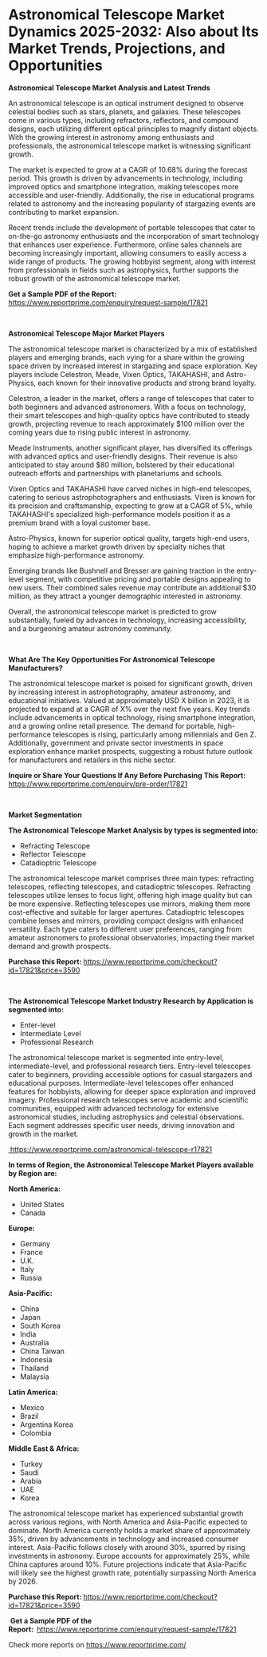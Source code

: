 <p><h1>Astronomical Telescope Market Dynamics 2025-2032: Also about Its Market Trends, Projections, and Opportunities</h1></p><p><strong>Astronomical Telescope Market Analysis and Latest Trends</strong></p>
<p><p>An astronomical telescope is an optical instrument designed to observe celestial bodies such as stars, planets, and galaxies. These telescopes come in various types, including refractors, reflectors, and compound designs, each utilizing different optical principles to magnify distant objects. With the growing interest in astronomy among enthusiasts and professionals, the astronomical telescope market is witnessing significant growth.</p><p>The market is expected to grow at a CAGR of 10.68% during the forecast period. This growth is driven by advancements in technology, including improved optics and smartphone integration, making telescopes more accessible and user-friendly. Additionally, the rise in educational programs related to astronomy and the increasing popularity of stargazing events are contributing to market expansion.</p><p>Recent trends include the development of portable telescopes that cater to on-the-go astronomy enthusiasts and the incorporation of smart technology that enhances user experience. Furthermore, online sales channels are becoming increasingly important, allowing consumers to easily access a wide range of products. The growing hobbyist segment, along with interest from professionals in fields such as astrophysics, further supports the robust growth of the astronomical telescope market.</p></p>
<p><strong>Get a Sample PDF of the Report:&nbsp;</strong> <a href="https://www.reportprime.com/enquiry/request-sample/17821?utm_campaign=2885&utm_medium=2&utm_source=Github&utm_content=ia&utm_term=18032025&utm_id=astronomical-telescope">https://www.reportprime.com/enquiry/request-sample/17821</a></p>
<p>&nbsp;</p>
<p><strong>Astronomical Telescope Major Market Players</strong></p>
<p><p>The astronomical telescope market is characterized by a mix of established players and emerging brands, each vying for a share within the growing space driven by increased interest in stargazing and space exploration. Key players include Celestron, Meade, Vixen Optics, TAKAHASHI, and Astro-Physics, each known for their innovative products and strong brand loyalty.</p><p>Celestron, a leader in the market, offers a range of telescopes that cater to both beginners and advanced astronomers. With a focus on technology, their smart telescopes and high-quality optics have contributed to steady growth, projecting revenue to reach approximately $100 million over the coming years due to rising public interest in astronomy.</p><p>Meade Instruments, another significant player, has diversified its offerings with advanced optics and user-friendly designs. Their revenue is also anticipated to stay around $80 million, bolstered by their educational outreach efforts and partnerships with planetariums and schools.</p><p>Vixen Optics and TAKAHASHI have carved niches in high-end telescopes, catering to serious astrophotographers and enthusiasts. Vixen is known for its precision and craftsmanship, expecting to grow at a CAGR of 5%, while TAKAHASHI's specialized high-performance models position it as a premium brand with a loyal customer base.</p><p>Astro-Physics, known for superior optical quality, targets high-end users, hoping to achieve a market growth driven by specialty niches that emphasize high-performance astronomy.</p><p>Emerging brands like Bushnell and Bresser are gaining traction in the entry-level segment, with competitive pricing and portable designs appealing to new users. Their combined sales revenue may contribute an additional $30 million, as they attract a younger demographic interested in astronomy.</p><p>Overall, the astronomical telescope market is predicted to grow substantially, fueled by advances in technology, increasing accessibility, and a burgeoning amateur astronomy community.</p></p>
<p>&nbsp;</p>
<p><strong>What Are The Key Opportunities For Astronomical Telescope Manufacturers?</strong></p>
<p><p>The astronomical telescope market is poised for significant growth, driven by increasing interest in astrophotography, amateur astronomy, and educational initiatives. Valued at approximately USD X billion in 2023, it is projected to expand at a CAGR of X% over the next five years. Key trends include advancements in optical technology, rising smartphone integration, and a growing online retail presence. The demand for portable, high-performance telescopes is rising, particularly among millennials and Gen Z. Additionally, government and private sector investments in space exploration enhance market prospects, suggesting a robust future outlook for manufacturers and retailers in this niche sector.</p></p>
<p><strong>Inquire or Share Your Questions If Any Before Purchasing This Report:</strong> <a href="https://www.reportprime.com/enquiry/pre-order/17821?utm_campaign=2885&utm_medium=2&utm_source=Github&utm_content=ia&utm_term=18032025&utm_id=astronomical-telescope">https://www.reportprime.com/enquiry/pre-order/17821</a></p>
<p>&nbsp;</p>
<p><strong>Market Segmentation</strong></p>
<p><strong>The Astronomical Telescope Market Analysis by types is segmented into:</strong></p>
<p><ul><li>Refracting Telescope</li><li>Reflector Telescope</li><li>Catadioptric Telescope</li></ul></p>
<p><p>The astronomical telescope market comprises three main types: refracting telescopes, reflecting telescopes, and catadioptric telescopes. Refracting telescopes utilize lenses to focus light, offering high image quality but can be more expensive. Reflecting telescopes use mirrors, making them more cost-effective and suitable for larger apertures. Catadioptric telescopes combine lenses and mirrors, providing compact designs with enhanced versatility. Each type caters to different user preferences, ranging from amateur astronomers to professional observatories, impacting their market demand and growth prospects.</p></p>
<p><strong>Purchase this Report:&nbsp;</strong><a href="https://www.reportprime.com/checkout?id=17821&price=3590&utm_campaign=2885&utm_medium=2&utm_source=Github&utm_content=ia&utm_term=18032025&utm_id=astronomical-telescope">https://www.reportprime.com/checkout?id=17821&price=3590</a></p>
<p>&nbsp;</p>
<p><strong>The Astronomical Telescope Market Industry Research by Application is segmented into:</strong></p>
<p><ul><li>Enter-level</li><li>Intermediate Level</li><li>Professional Research</li></ul></p>
<p><p>The astronomical telescope market is segmented into entry-level, intermediate-level, and professional research tiers. Entry-level telescopes cater to beginners, providing accessible options for casual stargazers and educational purposes. Intermediate-level telescopes offer enhanced features for hobbyists, allowing for deeper space exploration and improved imagery. Professional research telescopes serve academic and scientific communities, equipped with advanced technology for extensive astronomical studies, including astrophysics and celestial observations. Each segment addresses specific user needs, driving innovation and growth in the market.</p></p>
<p><a href="https://www.reportprime.com/astronomical-telescope-r17821?utm_campaign=2885&utm_medium=2&utm_source=Github&utm_content=ia&utm_term=18032025&utm_id=astronomical-telescope">&nbsp;https://www.reportprime.com/astronomical-telescope-r17821</a></p>
<p><strong>In terms of Region, the Astronomical Telescope Market Players available by Region are:</strong></p>
<p>
    <p> <strong> North America: </strong>
        <ul>
            <li>United States</li>
            <li>Canada</li>
        </ul>
        </p> 
    <p> <strong> Europe: </strong>
        <ul>
            <li>Germany</li>
            <li>France</li>
            <li>U.K.</li>
            <li>Italy</li>
            <li>Russia</li>
        </ul>
        </p> 
    <p> <strong> Asia-Pacific: </strong>
        <ul>
            <li>China</li>
            <li>Japan</li>
            <li>South Korea</li>
            <li>India</li>
            <li>Australia</li>
            <li>China Taiwan</li>
            <li>Indonesia</li>
            <li>Thailand</li>
            <li>Malaysia</li>
        </ul>
        </p> 
    <p> <strong> Latin America: </strong>
        <ul>
            <li>Mexico</li>
            <li>Brazil</li>
            <li>Argentina Korea</li>
            <li>Colombia</li>
        </ul>
        </p> 
    <p> <strong> Middle East & Africa: </strong>
        <ul>
            <li>Turkey</li>
            <li>Saudi</li>
            <li>Arabia</li>
            <li>UAE</li>
            <li>Korea</li>
        </ul>
    </p>
    </p>
<p><p>The astronomical telescope market has experienced substantial growth across various regions, with North America and Asia-Pacific expected to dominate. North America currently holds a market share of approximately 35%, driven by advancements in technology and increased consumer interest. Asia-Pacific follows closely with around 30%, spurred by rising investments in astronomy. Europe accounts for approximately 25%, while China captures around 10%. Future projections indicate that Asia-Pacific will likely see the highest growth rate, potentially surpassing North America by 2026.</p></p>
<p><strong>Purchase this Report: </strong><a href="https://www.reportprime.com/checkout?id=17821&price=3590&utm_campaign=2885&utm_medium=2&utm_source=Github&utm_content=ia&utm_term=18032025&utm_id=astronomical-telescope">https://www.reportprime.com/checkout?id=17821&price=3590</a></p>
<p>&nbsp;<strong>Get a Sample PDF of the Report:&nbsp;&nbsp;</strong><a href="https://www.reportprime.com/enquiry/request-sample/17821?utm_campaign=2885&utm_medium=2&utm_source=Github&utm_content=ia&utm_term=18032025&utm_id=astronomical-telescope">https://www.reportprime.com/enquiry/request-sample/17821</a></p>
<p><strong></strong></p>
<p>Check more reports on <a href="https://www.reportprime.com/?utm_campaign=2885&utm_medium=2&utm_source=Github&utm_content=ia&utm_term=18032025&utm_id=astronomical-telescope">https://www.reportprime.com/</a></p>